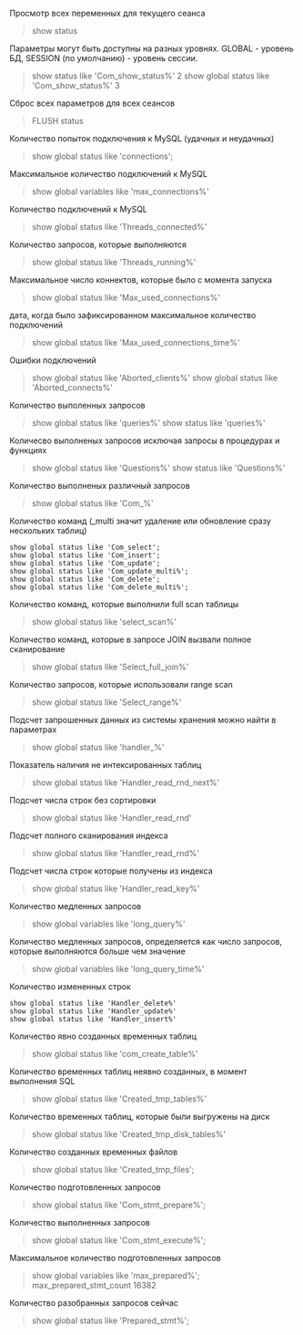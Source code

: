 Просмотр всех переменных для текущего сеанса
>show status

Параметры могут быть доступны на разных уровнях.
GLOBAL - уровень БД, SESSION (по умолчанию) - уровень сессии.
>show status like 'Com_show_status%'
2
>show global status like 'Com_show_status%'
3

Сброс всех параметров для всех сеансов
>FLUSH status

Количество попыток подключения к MySQL (удачных и неудачных)
>show global status like 'connections';

Максимальное количество подключений к MySQL
>show global variables like 'max_connections%'

Количество подключений к MySQL
>show global status like 'Threads_connected%'

Количество запросов, которые выполняются
>show global status like 'Threads_running%'

Максимальное число коннектов, которые было с момента запуска 
>show global status like 'Max_used_connections%'

дата, когда было зафиксированном максимальное количество подключений
>show global status like 'Max_used_connections_time%'

Ошибки подключений
>show global status like 'Aborted_clients%'
>show global status like 'Aborted_connects%'

Количество выполенных запросов
>show global status like 'queries%'
>show status like 'queries%' 

Количесво выполненых запросов исключая запросы в процедурах и функциях
>show global status like 'Questions%'
>show status like 'Questions%' 

Количество выполненых различный запросов
>show global status like 'Com_%'

Количество команд (_multi значит удаление или обновление сразу нескольких таблиц)
````
show global status like 'Com_select';
show global status like 'Com_insert';
show global status like 'Com_update';
show global status like 'Com_update_multi%';
show global status like 'Com_delete';
show global status like 'Com_delete_multi%';
````

Количество команд, которые выполнили full scan таблицы
>show global status like 'select_scan%'

Количество команд, которые в запросе JOIN вызвали полное сканирование
>show global status like 'Select_full_join%'

Количество запросов, которые использовали range scan
>show global status like 'Select_range%'

Подсчет запрошенных данных из системы хранения можно найти в параметрах
>show global status like 'handler_%'

Показатель наличия не интексированных таблиц
>show global status like 'Handler_read_rnd_next%'

Подсчет числа строк без сортировки
>show global status like 'Handler_read_rnd'

Подсчет полного сканирования индекса
>show global status like 'Handler_read_rnd%'

Подсчет числа строк которые получены из индекса
>show global status like 'Handler_read_key%'

Количество медленных запросов
>show global variables like 'long_query%'

Количество медленных запросов, определяется как число запросов, 
которые выполняются больше чем значение
>show global variables like 'long_query_time%'

Количество измененных строк
````
show global status like 'Handler_delete%'
show global status like 'Handler_update%'
show global status like 'Handler_insert%'
````

Количество явно созданных временных таблиц
>show global status like 'com_create_table%'

Количество временных таблиц неявно созданных, в момент выполнения SQL
>show global status like 'Created_tmp_tables%'

Количество временных таблиц, которые были выгружены на диск
>show global status like 'Created_tmp_disk_tables%'

Количество созданных временных файлов
> show global status like 'Created_tmp_files';


Количество подготовленных запросов
>show global status like 'Com_stmt_prepare%';

Количество выполненных запросов
>show global status like 'Com_stmt_execute%';

Максимальное количество подготовленных запросов
>show global variables like 'max_prepared%';
max_prepared_stmt_count	16382

Количество разобранных запросов сейчас
>show global status like 'Prepared_stmt%';